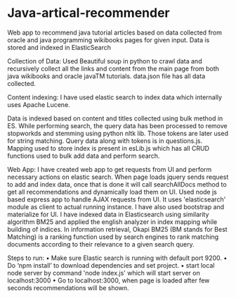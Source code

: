 # Java-artical-recommender
Web app to recommend java tutorial articles based on data collected from oracle and java programming wikibooks pages for given input. Data is stored and indexed in ElasticSearch

Collection of Data: Used Beautiful soup in python to crawl data and recursively collect all the links and content from the main page from both java wikibooks and oracle javaTM tutorials. data.json file has all data collected.

Content indexing: I have used elastic search to index data which internally uses Apache Lucene.

Data is indexed based on content and titles collected using bulk method in ES. While performing search, the query data has been processed to remove stopworkds and stemming using python nltk lib.
Those tokens are later used for string matching. Query data along with tokens is in questions.js. Mapping used to store index is present in esLib.js which has all CRUD functions used to bulk add data and perform search.

Web App: I have created web app to get requests from UI and perform necessary actions on elastic search. When page loads jquery sends request to add and index data, once that is done it will call searchAllDocs method to get all recommendations and dynamically load them on UI.
Used node js based express app to handle AJAX requests from UI. It uses 'elasticsearch' module as client to actual running instance. I have also used bootstrap and materialize for UI.
I have indexed data in Elasticsearch using similarity algorithm BM25 and applied the english analyzer in index mapping while building of indices.
In information retrieval, Okapi BM25 (BM stands for Best Matching) is a ranking function used by search engines to rank matching documents according to their relevance to a given search query.

Steps to run:
• Make sure Elastic search is running with default port 9200. 
• Do ‘npm install’ to download dependencies and set project. 
• start local node server by command 'node index.js' which will start server on localhost:3000
• Go to localhost:3000, when page is loaded after few seconds recommendations will be shown.
